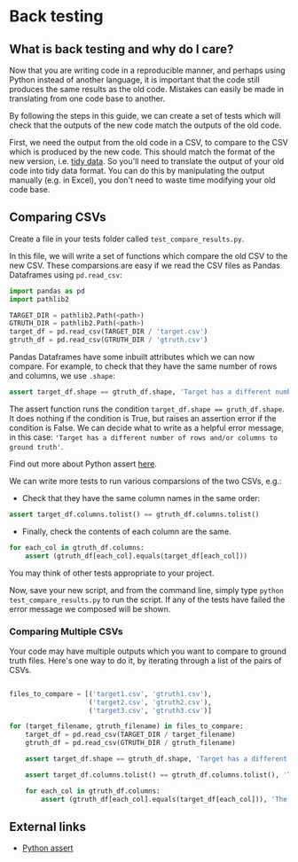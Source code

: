 # Back testing

## What is back testing and why do I care? <a name="what"></a>

Now that you are writing code in a reproducible manner, and perhaps using Python instead of another language, it is important that the code still produces the same results as the old code. Mistakes can easily be made in translating from one code base to another.

By following the steps in this guide, we can create a set of tests which will check that the outputs of the new code match the outputs of the old code.

First, we need the output from the old code in a CSV, to compare to the CSV which is produced by the new code. This should match the format of the new version, i.e. [tidy data][1]. So you'll need to translate the output of your old code into tidy data format. You can do this by manipulating the output manually (e.g. in Excel), you don't need to waste time modifying your old code base.

## Comparing CSVs

Create a file in your tests folder called `test_compare_results.py`.

In this file, we will write a set of functions which compare the old CSV to the new CSV. These comparsions are easy if we read the CSV files as Pandas Dataframes using `pd.read_csv`:

```Python
import pandas as pd
import pathlib2

TARGET_DIR = pathlib2.Path(<path>)
GTRUTH_DIR = pathlib2.Path(<path>)
target_df = pd.read_csv(TARGET_DIR / 'target.csv')
gtruth_df = pd.read_csv(GTRUTH_DIR / 'gtruth.csv')
```

Pandas Dataframes have some inbuilt attributes which we can now compare. For example, to check that they have the same number of rows and columns, we use `.shape`:

```Python
assert target_df.shape == gtruth_df.shape, 'Target has a different number of rows and/or columns to ground truth'
```

The assert function runs the condition `target_df.shape == gruth_df.shape`. It does nothing if the condition is True, but raises an assertion error if the condition is False. We can decide what to write as a helpful error message, in this case: `'Target has a different number of rows and/or columns to ground truth'`.

Find out more about Python assert [here](https://www.w3schools.com/python/ref_keyword_assert.asp).

We can write more tests to run various comparsions of the two CSVs, e.g.:

- Check that they have the same column names in the same order:

```python
assert target_df.columns.tolist() == gtruth_df.columns.tolist()
```

- Finally, check the contents of each column are the same.

```Python
for each_col in gtruth_df.columns:
    assert (gtruth_df[each_col].equals(target_df[each_col]))
```

You may think of other tests appropriate to your project.

Now, save your new script, and from the command line, simply type `python test_compare_results.py` to run the script. If any of the tests have failed the error message we composed will be shown.

### Comparing Multiple CSVs

Your code may have multiple outputs which you want to compare to ground truth files.
Here's one way to do it, by iterating through a list of the pairs of CSVs.

```python

files_to_compare = [('target1.csv', 'gtruth1.csv'),
                    ('target2.csv', 'gtruth2.csv'),
                    ('target3.csv', 'gtruth3.csv')]

for (target_filename, gtruth_filename) in files_to_compare:
    target_df = pd.read_csv(TARGET_DIR / target_filename)
    gtruth_df = pd.read_csv(GTRUTH_DIR / gtruth_filename)

    assert target_df.shape == gtruth_df.shape, 'Target has a different number of rows and/or columns to ground truth'

    assert target_df.columns.tolist() == gtruth_df.columns.tolist(), 'Target has different column names to ground truth'

    for each_col in gtruth_df.columns:
        assert (gtruth_df[each_col].equals(target_df[each_col])), 'The contents of the columns are different'
```

## External links

- [Python assert](https://www.w3schools.com/python/ref_keyword_assert.asp)

[1]: ../../implementing_RAP/tidy-data.md
